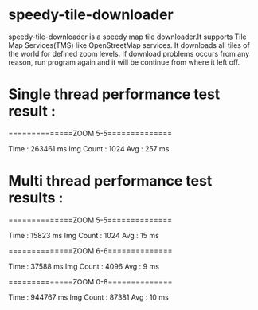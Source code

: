 speedy-tile-downloader
======================

speedy-tile-downloader is a speedy map tile downloader.It supports Tile Map Services(TMS) like OpenStreetMap services.
It downloads all tiles of the world for defined zoom levels.
If download problems occurs from any reason, run program again and it will be continue from where it left off.

Single thread performance test result :
==========
==============ZOOM 5-5==============

Time : 263461 ms
Img Count : 1024
Avg : 257 ms


Multi thread performance test results :
==========
==============ZOOM 5-5==============

Time : 15823 ms
Img Count : 1024
Avg : 15 ms

==============ZOOM 6-6==============

Time : 37588 ms
Img Count : 4096
Avg : 9 ms

==============ZOOM 0-8==============

Time : 944767 ms
Img Count : 87381
Avg : 10 ms

